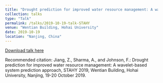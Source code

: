 ```yaml
---
title: "Drought prediction for improved water resource management: A wavelet-based system prediction approach"
collection: talks
type: "Talk"
permalink: /talks/2019-10-19-talk-STAHY
venue: "Wentian Building, Hohai University"
date: 2019-10-19
location: "Nanjing, China"
---
```


[Download talk here](http://zejiang-unsw.github.io/files/Jiang-STAHY-2019.pdf)

Recommended citation: Jiang, Z., Sharma, A., and Johnson, F.: Drought prediction for improved water resource management: A wavelet-based system prediction approach, STAHY 2019, Wentian Building, Hohai University, Nanjing, 19-20 October 2019.
